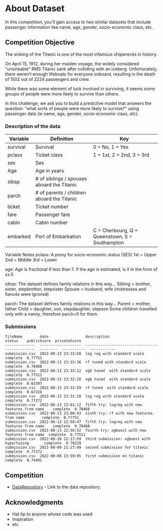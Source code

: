 # About Dataset

In this competition, you’ll gain access to two similar datasets that include passenger information like name, age, gender, socio-economic class, etc.

## Competition Objective

The sinking of the Titanic is one of the most infamous shipwrecks in history.

On April 15, 1912, during her maiden voyage, the widely considered “unsinkable” RMS Titanic sank after colliding with an iceberg. Unfortunately, there weren’t enough lifeboats for everyone onboard, resulting in the death of 1502 out of 2224 passengers and crew.

While there was some element of luck involved in surviving, it seems some groups of people were more likely to survive than others.

In this challenge, we ask you to build a predictive model that answers the question: “what sorts of people were more likely to survive?” using passenger data (ie name, age, gender, socio-economic class, etc).

### Description of the data

| Variable | Definition                                 | Key                                            |
|----------|--------------------------------------------|------------------------------------------------|
| survival | Survival                                   | 0 = No, 1 = Yes                                |
| pclass   | Ticket class                               | 1 = 1st, 2 = 2nd, 3 = 3rd                      |
| sex      | Sex                                        |                                                |
| Age      | Age in years                               |                                                |
| sibsp    | # of siblings / spouses aboard the Titanic |                                                |
| parch    | # of parents / children aboard the Titanic |                                                |
| ticket   | Ticket number                              |                                                |
| fare     | Passenger fare                             |                                                |
| cabin    | Cabin number                               |                                                |
| embarked | Port of Embarkation                        | C = Cherbourg, Q = Queenstown, S = Southampton |

Variable Notes
pclass: A proxy for socio-economic status (SES)
1st = Upper
2nd = Middle
3rd = Lower

age: Age is fractional if less than 1. If the age is estimated, is it in the form of xx.5

sibsp: The dataset defines family relations in this way...
Sibling = brother, sister, stepbrother, stepsister
Spouse = husband, wife (mistresses and fiancés were ignored)

parch: The dataset defines family relations in this way...
Parent = mother, father
Child = daughter, son, stepdaughter, stepson
Some children travelled only with a nanny, therefore parch=0 for them.

### Submissions

```console
fileName        date                 description                                      status    publicScore  privateScore  
--------------  -------------------  -----------------------------------------------  --------  -----------  ------------
submission.csv  2022-08-13 23:33:58  log reg with standard scale                      complete  0.77751
submission.csv  2022-08-13 23:33:36  rf tuned with standard scale                     complete  0.78468
submission.csv  2022-08-13 23:33:12  xgb tuned  with standard scale                   complete  0.77511
submission.csv  2022-08-13 23:32:28  xgb tuned  with standard scale                   complete  0.63397
submission.csv  2022-08-13 23:31:59  rf tuned  with standard scale                    complete  0.67224
submission.csv  2022-08-13 23:31:18  log reg with standard scale                      complete  0.77272
submission.csv  2022-08-13 23:01:12  fifth try: logreg with new features from name    complete  0.78468
submission.csv  2022-08-13 23:00:43  sixth try: rf with new features from name        complete  0.77751
submission.csv  2022-08-13 22:58:47  fifth try: logreg with new features from name    complete  0.78468
submission.csv  2022-08-13 22:56:52  fourth try: xgboost with new features from name  complete  0.77511
submission.csv  2022-08-10 22:17:59  third submission: xgboost with hypertuning       complete  0.78229
submission.csv  2022-08-09 21:27:49  second submission for titanic                    complete  0.77272
submission.csv  2022-08-08 23:59:05  first submission on titanic                      complete  0.74401
```

## Competition

* [DataRepository](https://www.kaggle.com/competitions/titanic/data) - Link to the data repository.

## Acknowledgments

* Hat tip to anyone whose code was used
* Inspiration
* etc
